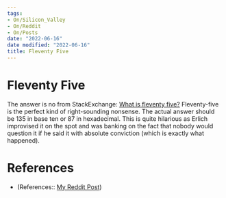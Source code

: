```yaml
---
tags:
- On/Silicon_Valley
- On/Reddit
- On/Posts
date: "2022-06-16"
date modified: "2022-06-16"
title: Fleventy Five
---
```


# Fleventy Five
The answer is no from StackExchange:
[What is fleventy five?](https://math.stackexchange.com/questions/835198/what-is-fleventy-five)
Fleventy-five is the perfect kind of right-sounding nonsense. The actual answer should be 135 in base ten or 87 in hexadecimal.
This is quite hilarious as Erlich improvised it on the spot and was banking on the fact that nobody would question it if he said it with absolute conviction (which is exactly what happened).

# References
- (References:: [My Reddit Post](https://www.reddit.com/r/SiliconValleyHBO/comments/gh95wx/comment/fq8cbmp/?utm_source=share&utm_medium=web2x&context=3))
